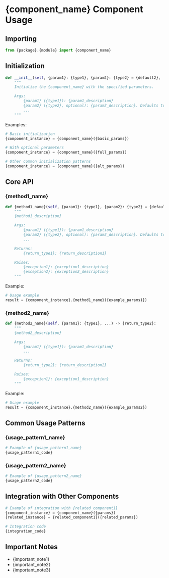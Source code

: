 # {component_name} Component Usage

## Importing

<!-- Show how to import the component. Keep it simple and direct. -->

```python
from {package}.{module} import {component_name}
```

## Initialization

<!-- Document initialization with all relevant parameters. Include docstring and examples. -->

```python
def __init__(self, {param1}: {type1}, {param2}: {type2} = {default2}, ...) -> None:
    """
    Initialize the {component_name} with the specified parameters.

    Args:
        {param1} ({type1}): {param1_description}
        {param2} ({type2}, optional): {param2_description}. Defaults to {default2}.
        ...
    """
```

Examples:

```python
# Basic initialization
{component_instance} = {component_name}({basic_params})

# With optional parameters
{component_instance} = {component_name}({full_params})

# Other common initialization patterns
{component_instance} = {component_name}({alt_params})
```

## Core API

<!-- Document each public method with signature, description, parameters, return values, exceptions, and examples. -->

### {method1_name}

```python
def {method1_name}(self, {param1}: {type1}, {param2}: {type2} = {default2}, ...) -> {return_type1}:
    """
    {method1_description}

    Args:
        {param1} ({type1}): {param1_description}
        {param2} ({type2}, optional): {param2_description}. Defaults to {default2}.
        ...

    Returns:
        {return_type1}: {return_description1}

    Raises:
        {exception1}: {exception1_description}
        {exception2}: {exception2_description}
    """
```

Example:

```python
# Usage example
result = {component_instance}.{method1_name}({example_params1})
```

### {method2_name}

```python
def {method2_name}(self, {param1}: {type1}, ...) -> {return_type2}:
    """
    {method2_description}

    Args:
        {param1} ({type1}): {param1_description}
        ...

    Returns:
        {return_type2}: {return_description2}

    Raises:
        {exception1}: {exception1_description}
    """
```

Example:

```python
# Usage example
result = {component_instance}.{method2_name}({example_params2})
```

## Common Usage Patterns

<!-- Provide examples of typical usage scenarios. Include code samples that demonstrate:
     - Basic usage
     - Advanced/complex usage
     - Integration with common workflows -->

### {usage_pattern1_name}

```python
# Example of {usage_pattern1_name}
{usage_pattern1_code}
```

### {usage_pattern2_name}

```python
# Example of {usage_pattern2_name}
{usage_pattern2_code}
```

## Integration with Other Components

<!-- Show how this component works with other components in the system.
     Include real-world examples of component combinations. -->

```python
# Example of integration with {related_component1}
{component_instance} = {component_name}({params})
{related_instance} = {related_component1}({related_params})

# Integration code
{integration_code}
```

## Important Notes

<!-- Highlight critical information users need to know, such as:
     - Performance considerations
     - Thread safety concerns
     - Common pitfalls to avoid
     - Best practices -->

- {important_note1}
- {important_note2}
- {important_note3}
